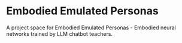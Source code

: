 # Embodied Emulated Personas

A project space for Embodied Emulated Personas - Embodied neural networks trained by LLM chatbot teachers.
